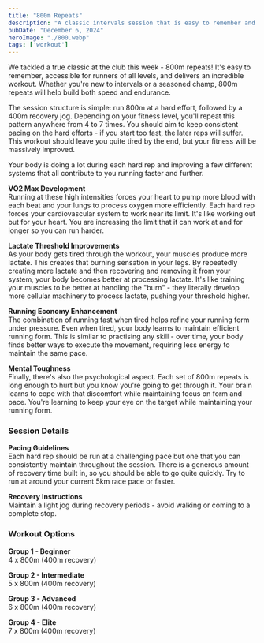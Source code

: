 ```yaml
---
title: "800m Repeats"
description: "A classic intervals session that is easy to remember and anyone can give it a go, 800m repeats."
pubDate: "December 6, 2024"
heroImage: "./800.webp"
tags: ['workout']
---
```


We tackled a true classic at the club this week - 800m repeats! It's easy to remember, accessible for runners of all levels, and delivers an incredible workout. Whether you're new to intervals or a seasoned champ, 800m repeats will help build both speed and endurance.

The session structure is simple: run 800m at a hard effort, followed by a 400m recovery jog. Depending on your fitness level, you'll repeat this pattern anywhere from 4 to 7 times. You should aim to keep consistent pacing on the hard efforts - if you start too fast, the later reps will suffer. This workout should leave you quite tired by the end, but your fitness will be massively improved.

Your body is doing a lot during each hard rep and improving a few different systems that all contribute to you running faster and further.

**VO2 Max Development**  
Running at these high intensities forces your heart to pump more blood with each beat and your lungs to process oxygen more efficiently. Each hard rep forces your cardiovascular system to work near its limit. It's like working out but for your heart. You are increasing the limit that it can work at and for longer so you can run harder.

**Lactate Threshold Improvements**  
As your body gets tired through the workout, your muscles produce more lactate. This creates that burning sensation in your legs. By repeatedly creating more lactate and then recovering and removing it from your system, your body becomes better at processing lactate. It's like training your muscles to be better at handling the "burn" - they literally develop more cellular machinery to process lactate, pushing your threshold higher.

**Running Economy Enhancement**  
The combination of running fast when tired helps refine your running form under pressure. Even when tired, your body learns to maintain efficient running form. This is similar to practising any skill - over time, your body finds better ways to execute the movement, requiring less energy to maintain the same pace.

**Mental Toughness**  
Finally, there's also the psychological aspect. Each set of 800m repeats is long enough to hurt but you know you're going to get through it. Your brain learns to cope with that discomfort while maintaining focus on form and pace. You're learning to keep your eye on the target while maintaining your running form.

### Session Details

**Pacing Guidelines**  
Each hard rep should be run at a challenging pace but one that you can consistently maintain throughout the session. There is a generous amount of recovery time built in, so you should be able to go quite quickly. Try to run at around your current 5km race pace or faster.

**Recovery Instructions**  
Maintain a light jog during recovery periods - avoid walking or coming to a complete stop.

### Workout Options

**Group 1 - Beginner**  
4 x 800m (400m recovery)  

**Group 2 - Intermediate**  
5 x 800m (400m recovery)  

**Group 3 - Advanced**  
6 x 800m (400m recovery)  

**Group 4 - Elite**  
7 x 800m (400m recovery)